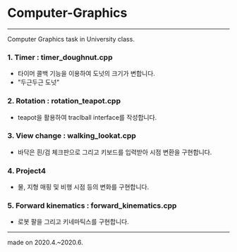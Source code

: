 # Computer-Graphics
-------------------------------------------------------------------------
Computer Graphics task in University class.

### 1. Timer : timer_doughnut.cpp
 - 타이머 콜백 기능을 이용하여 도넛의 크기가 변합니다.
 - "두근두근 도넛"
### 2. Rotation : rotation_teapot.cpp
 - teapot을 활용하여 traclball interface를 작성합니다.
### 3. View change : walking_lookat.cpp
 - 바닥은 흰/검 체크판으로 그리고 키보드를 입력받아 시점 변환을 구현합니다.
### 4. Project4
 - 물, 지형 매핑 및 비행 시점 등의 변화를 구현합니다.
### 5. Forward kinematics : forward_kinematics.cpp
 - 로봇 팔을 그리고 키네마틱스를 구현합니다.
--------------------------------------------------------------------------
made on 2020.4.~2020.6.
